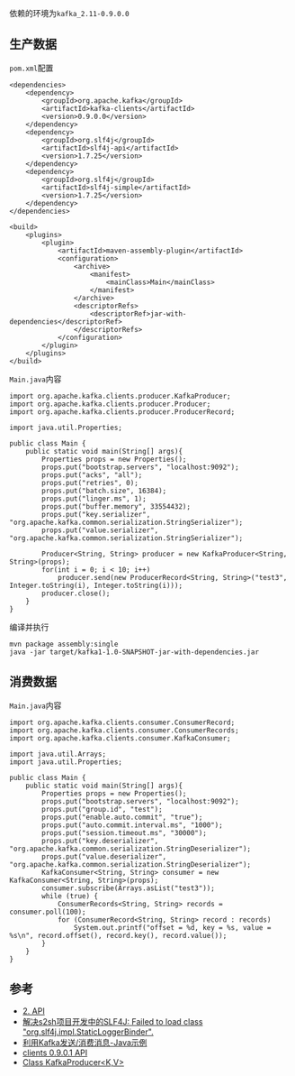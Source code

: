 依赖的环境为`kafka_2.11-0.9.0.0`

## 生产数据

`pom.xml`配置

```
<dependencies>
    <dependency>
        <groupId>org.apache.kafka</groupId>
        <artifactId>kafka-clients</artifactId>
        <version>0.9.0.0</version>
    </dependency>
    <dependency>
        <groupId>org.slf4j</groupId>
        <artifactId>slf4j-api</artifactId>
        <version>1.7.25</version>
    </dependency>
    <dependency>
        <groupId>org.slf4j</groupId>
        <artifactId>slf4j-simple</artifactId>
        <version>1.7.25</version>
    </dependency>
</dependencies>

<build>
    <plugins>
        <plugin>
            <artifactId>maven-assembly-plugin</artifactId>
            <configuration>
                <archive>
                    <manifest>
                        <mainClass>Main</mainClass>
                    </manifest>
                </archive>
                <descriptorRefs>
                    <descriptorRef>jar-with-dependencies</descriptorRef>
                </descriptorRefs>
            </configuration>
        </plugin>
    </plugins>
</build>
```

`Main.java`内容

```
import org.apache.kafka.clients.producer.KafkaProducer;
import org.apache.kafka.clients.producer.Producer;
import org.apache.kafka.clients.producer.ProducerRecord;

import java.util.Properties;

public class Main {
    public static void main(String[] args){
        Properties props = new Properties();
        props.put("bootstrap.servers", "localhost:9092");
        props.put("acks", "all");
        props.put("retries", 0);
        props.put("batch.size", 16384);
        props.put("linger.ms", 1);
        props.put("buffer.memory", 33554432);
        props.put("key.serializer", "org.apache.kafka.common.serialization.StringSerializer");
        props.put("value.serializer", "org.apache.kafka.common.serialization.StringSerializer");

        Producer<String, String> producer = new KafkaProducer<String, String>(props);
        for(int i = 0; i < 10; i++)
            producer.send(new ProducerRecord<String, String>("test3", Integer.toString(i), Integer.toString(i)));
        producer.close();
    }
}
```

编译并执行

```
mvn package assembly:single
java -jar target/kafka1-1.0-SNAPSHOT-jar-with-dependencies.jar
```

## 消费数据

`Main.java`内容

```
import org.apache.kafka.clients.consumer.ConsumerRecord;
import org.apache.kafka.clients.consumer.ConsumerRecords;
import org.apache.kafka.clients.consumer.KafkaConsumer;

import java.util.Arrays;
import java.util.Properties;

public class Main {
    public static void main(String[] args){
        Properties props = new Properties();
        props.put("bootstrap.servers", "localhost:9092");
        props.put("group.id", "test");
        props.put("enable.auto.commit", "true");
        props.put("auto.commit.interval.ms", "1000");
        props.put("session.timeout.ms", "30000");
        props.put("key.deserializer", "org.apache.kafka.common.serialization.StringDeserializer");
        props.put("value.deserializer", "org.apache.kafka.common.serialization.StringDeserializer");
        KafkaConsumer<String, String> consumer = new KafkaConsumer<String, String>(props);
        consumer.subscribe(Arrays.asList("test3"));
        while (true) {
            ConsumerRecords<String, String> records = consumer.poll(100);
            for (ConsumerRecord<String, String> record : records)
                System.out.printf("offset = %d, key = %s, value = %s\n", record.offset(), record.key(), record.value());
        }
    }
}
```

## 参考

- [2. API](http://kafka.apache.org/090/documentation.html#consumerapi)
- [ 解决s2sh项目开发中的SLF4J: Failed to load class "org.slf4j.impl.StaticLoggerBinder".](http://blog.csdn.net/cryhelyxx/article/details/39186247)
- [利用Kafka发送/消费消息-Java示例](http://blog.csdn.net/vonzhoufz/article/details/52319136)
- [clients 0.9.0.1 API](http://kafka.apache.org/090/javadoc/index.html)
- [Class KafkaProducer<K,V>](http://kafka.apache.org/090/javadoc/index.html?org/apache/kafka/clients/producer/KafkaProducer.html)
